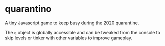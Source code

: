 # quarantino

A tiny Javascript game to keep busy during the 2020 quarantine.

The `q` object is globally accessible and can be tweaked from the console to skip levels or tinker with other variables to improve gameplay.